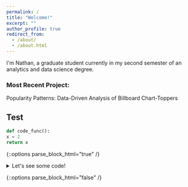 ```yaml
---
permalink: /
title: "Welcome!"
excerpt: ""
author_profile: true
redirect_from: 
  - /about/
  - /about.html
---
```


I'm Nathan, a graduate student currently in my second semester of an analytics and data science degree. 

### Most Recent Project:

Popularity Patterns: Data-Driven Analysis of Billboard Chart-Toppers

## Test

```python
def code_func():
x = 2
return x
```


{::options parse_block_html="true" /}

<details>
  <summary markdown="span">Let's see some code!</summary>

  ```python
    print('Hello World!')
  ```
  Of course, it has to be Hello World, right?
</details>

{::options parse_block_html="false" /}
